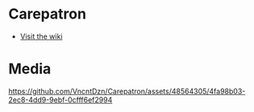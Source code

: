 # Carepatron
- [Visit the wiki](https://github.com/Carepatron/Carepatron-Test-Full/wiki)
# Media
 

https://github.com/VncntDzn/Carepatron/assets/48564305/4fa98b03-2ec8-4dd9-9ebf-0cfff6ef2994


